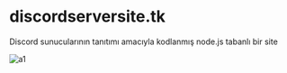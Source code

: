 # discordserversite.tk
 Discord sunucularının tanıtımı amacıyla kodlanmış node.js tabanlı bir site

![a1](https://user-images.githubusercontent.com/50263515/178162451-158f8576-7d9b-4fc6-9a00-417a6b7444db.png)
